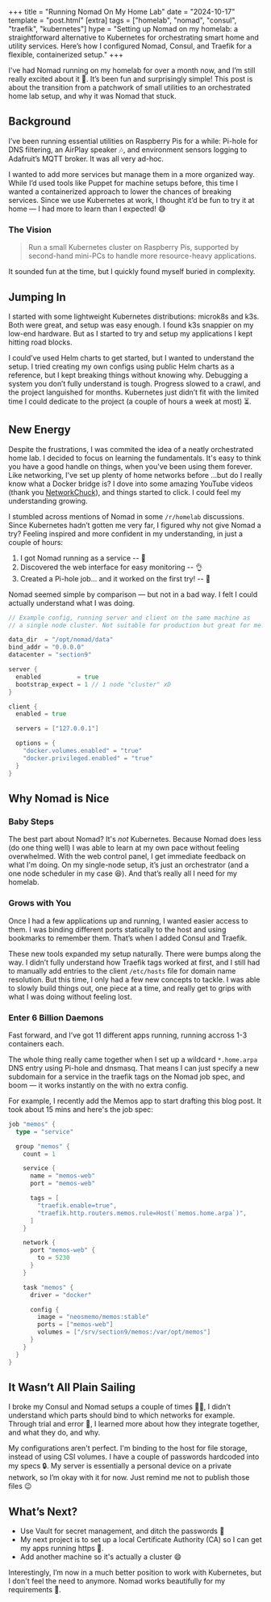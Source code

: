 +++
title = "Running Nomad On My Home Lab"
date = "2024-10-17"
template = "post.html"
[extra]
tags = ["homelab", "nomad", "consul", "traefik", "kubernetes"]
hype = "Setting up Nomad on my homelab: a straightforward alternative to Kubernetes for orchestrating smart home and utility services. Here’s how I configured Nomad, Consul, and Traefik for a flexible, containerized setup."
+++

I've had Nomad running on my homelab for over a month now, and I’m still really excited about it 🎉. It’s been fun and surprisingly simple! This post is about the transition from a patchwork of small utilities to an orchestrated home lab setup, and why it was Nomad that stuck.

## Background

I’ve been running essential utilities on Raspberry Pis for a while: Pi-hole for DNS filtering, an AirPlay speaker 🎶, and environment sensors logging to Adafruit’s MQTT broker. It was all very ad-hoc.

I wanted to add more services but manage them in a more organized way. While I’d used tools like Puppet for machine setups before, this time I wanted a containerized approach to lower the chances of breaking services. Since we use Kubernetes at work, I thought it’d be fun to try it at home — I had more to learn than I expected! 😅

### The Vision

> Run a small Kubernetes cluster on Raspberry Pis, supported by second-hand mini-PCs to handle more resource-heavy applications.

It sounded fun at the time, but I quickly found myself buried in complexity.

## Jumping In

I started with some lightweight Kubernetes distributions: microk8s and k3s. Both were great, and setup was easy enough. I found k3s snappier on my low-end hardware. But as I started to try and setup my applications I kept hitting road blocks.

I could’ve used Helm charts to get started, but I wanted to understand the setup. I tried creating my own configs using public Helm charts as a reference, but I kept breaking things without knowing why. Debugging a system you don’t fully understand is tough. Progress slowed to a crawl, and the project languished for months. Kubernetes just didn’t fit with the limited time I could dedicate to the project (a couple of hours a week at most) ⏳.

## New Energy

Despite the frustrations, I was commited the idea of a neatly orchestrated home lab. I decided to focus on learning the fundamentals. It's easy to think you have a good handle on things, when you've been using them forever. Like networking, I've set up plenty of home networks before ...but do I really know what a Docker bridge is? I dove into some amazing YouTube videos (thank you [NetworkChuck](https://www.youtube.com/@NetworkChuck)), and things started to click. I could feel my understanding growing.

I stumbled across mentions of Nomad in some `/r/homelab` discussions. Since Kubernetes hadn’t gotten me very far, I figured why not give Nomad a try? Feeling inspired and more confident in my understanding, in just a couple of hours:

1. I got Nomad running as a service -- 💪
2. Discovered the web interface for easy monitoring -- 👌
3. Created a Pi-hole job… and it worked on the first try! -- 🙌

Nomad seemed simple by comparison — but not in a bad way. I felt I could actually understand what I was doing.

```go
// Example config, running server and client on the same machine as
// a single node cluster. Not suitable for production but great for me!

data_dir  = "/opt/nomad/data"
bind_addr = "0.0.0.0"
datacenter = "section9"

server {
  enabled          = true
  bootstrap_expect = 1 // 1 node "cluster" xD
}

client {
  enabled = true

  servers = ["127.0.0.1"]

  options = {
    "docker.volumes.enabled" = "true"
    "docker.privileged.enabled" = "true"
  }
}
```

## Why Nomad is Nice

### Baby Steps

The best part about Nomad? It's _not_ Kubernetes. Because Nomad does less (do one thing well) I was able to learn at my own pace without feeling overwhelmed. With the web control panel, I get immediate feedback on what I'm doing. On my single-node setup, it’s just an orchestrator (and a one node scheduler in my case 😆). And that’s really all I need for my homelab.

### Grows with You

Once I had a few applications up and running, I wanted easier access to them. I was binding different ports statically to the host and using bookmarks to remember them. That’s when I added Consul and Traefik.

These new tools expanded my setup naturally. There were bumps along the way. I didn’t fully understand how Traefik tags worked at first, and I still had to manually add entries to the client `/etc/hosts` file for domain name resolution. But this time, I only had a few new concepts to tackle. I was able to slowly build things out, one piece at a time, and really get to grips with what I was doing without feeling lost.

### Enter 6 Billion Daemons

Fast forward, and I’ve got 11 different apps running, running accross 1-3 containers each.

The whole thing really came together when I set up a wildcard `*.home.arpa` DNS entry using Pi-hole and dnsmasq. That means I can just specify a new subdomain for a service in the traefik tags on the Nomad job spec, and boom — it works instantly on the with no extra config.

For example, I recently add the Memos app to start drafting this blog post. It took about 15 mins and here's the job spec:

```go
job "memos" {
  type = "service"

  group "memos" {
    count = 1

    service {
      name = "memos-web"
      port = "memos-web"

      tags = [
        "traefik.enable=true",
        "traefik.http.routers.memos.rule=Host(`memos.home.arpa`)",
      ]
    }

    network {
      port "memos-web" {
        to = 5230
      }
    }

    task "memos" {
      driver = "docker"

      config {
        image = "neosmemo/memos:stable"
        ports = ["memos-web"]
        volumes = ["/srv/section9/memos:/var/opt/memos"]
      }
    }
  }
}
```

## It Wasn’t All Plain Sailing

I broke my Consul and Nomad setups a couple of times 🤦‍♂️, I didn’t understand which parts should bind to which networks for example. Through trial and error 🔧, I learned more about how they integrate together, and what they do, and why.

My configurations aren't perfect. I'm binding to the host for file storage, instead of using CSI volumes. I have a couple of passwords hardcoded into my specs 🔒. My server is essentially a personal device on a private network, so I’m okay with it for now. Just remind me not to publish those files 😉

## What’s Next?

- Use Vault for secret management, and ditch the passwords 🔑
- My next project is to set up a local Certificate Authority (CA) so I can get my apps running https 🔐.
- Add another machine so it's actually a cluster 😄

Interestingly, I’m now in a much better position to work with Kubernetes, but I don't feel the need to anymore. Nomad works beautifully for my requirements 💯.
